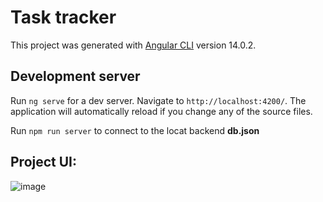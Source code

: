# Task tracker

This project was generated with [Angular CLI](https://github.com/angular/angular-cli) version 14.0.2.

## Development server

Run `ng serve` for a dev server. Navigate to `http://localhost:4200/`. The application will automatically reload if you change any of the source files.

Run `npm run server` to connect to the locat backend **db.json**

## Project UI:

![image](https://user-images.githubusercontent.com/99540220/197527554-7f2f63f3-3931-4a36-a510-c2ee7d148bdb.png)
